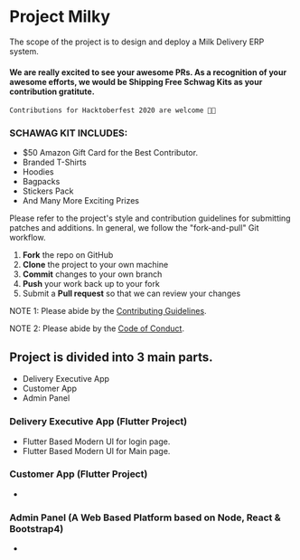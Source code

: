 # Project Milky

The scope of the project is to design and deploy a Milk Delivery ERP system.

#### We are really excited to see your awesome PRs. As a recognition of your awesome efforts, we would be **Shipping Free Schwag Kits** as your contribution gratitute.

`Contributions for Hacktoberfest 2020 are welcome 🎉🎉`

### SCHAWAG KIT INCLUDES:
- $50 Amazon Gift Card for the Best Contributor.
- Branded T-Shirts
- Hoodies
- Bagpacks
- Stickers Pack
- And Many More Exciting Prizes

Please refer to the project's style and contribution guidelines for submitting patches and additions. In general, we follow the "fork-and-pull" Git workflow.

 1. **Fork** the repo on GitHub
 2. **Clone** the project to your own machine
 3. **Commit** changes to your own branch
 4. **Push** your work back up to your fork
 5. Submit a **Pull request** so that we can review your changes

NOTE 1: Please abide by the [Contributing Guidelines](https://github.com/Webwiznitr/MilkERP/blob/master/CONTRIBUTING.md).

NOTE 2: Please abide by the [Code of Conduct](https://github.com/Webwiznitr/MilkERP/blob/master/CODE_OF_CONDUCT.md).

## Project is divided into 3 main parts.
- Delivery Executive App
- Customer App
- Admin Panel

### Delivery Executive App (Flutter Project)
- Flutter Based Modern UI for login page.
- Flutter Based Modern UI for Main page.

### Customer App (Flutter Project)
- 

### Admin Panel (A Web Based Platform based on Node, React & Bootstrap4)
- 
